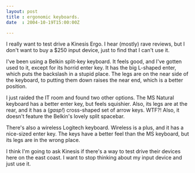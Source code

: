 ```yaml
---
layout: post
title : ergonomic keyboards.
date  : 2004-10-19T15:00:00Z

---
```

I really want to test drive a Kinesis Ergo.  I hear (mostly) rave reviews, but I don't want to buy a $250 input device, just to find that I can't use it.

I've been using a Belkin split-key keyboard.  It feels good, and I've gotten used to it, except for its horrid enter key.  It has the big L-shaped enter, which puts the backslash in a stupid place.  The legs are on the near side of the keyboard, to putting them down raises the near end, which is a better position.

I just raided the IT room and found two other options.  The MS Natural keyboard has a better enter key, but feels squishier.  Also, its legs are at the rear, and it has a (*gasp!*) cross-shaped set of arrow keys.  WTF?!  Also, it doesn't feature the Belkin's lovely split spacebar.

There's also a wireless Logitech keyboard.  Wireless is a plus, and it has a nice-sized enter key.  The keys have a better feel than the MS keyboard, but its legs are in the wrong place.

I think I'm going to ask Kinesis if there's a way to test drive their devices here on the east coast.  I want to stop thinking about my input device and just use it.

